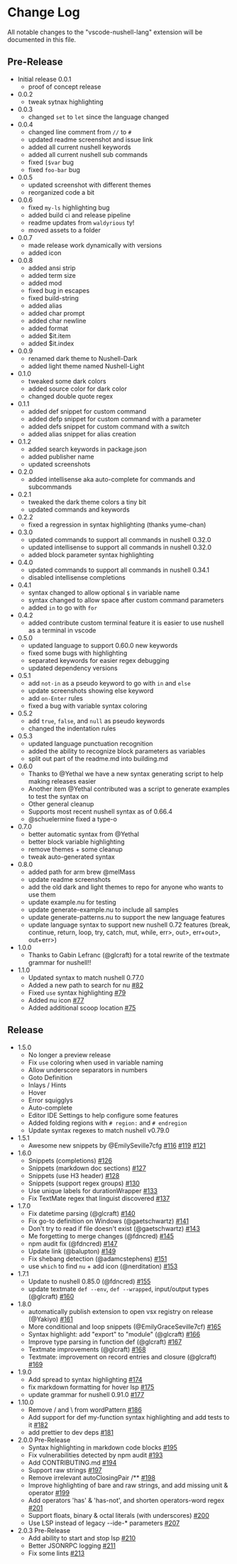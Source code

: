 # Change Log

All notable changes to the "vscode-nushell-lang" extension will be documented in this file.

## Pre-Release

- Initial release 0.0.1
  - proof of concept release
- 0.0.2
  - tweak sytnax highlighting
- 0.0.3
  - changed `set` to `let` since the language changed
- 0.0.4
  - changed line comment from `//` to `#`
  - updated readme screenshot and issue link
  - added all current nushell keywords
  - added all current nushell sub commands
  - fixed `[$var` bug
  - fixed `foo-bar` bug
- 0.0.5
  - updated screenshot with different themes
  - reorganized code a bit
- 0.0.6
  - fixed `my-ls` highlighting bug
  - added build ci and release pipeline
  - readme updates from `waldyrious` ty!
  - moved assets to a folder
- 0.0.7
  - made release work dynamically with versions
  - added icon
- 0.0.8
  - added ansi strip
  - added term size
  - added mod
  - fixed bug in escapes
  - fixed build-string
  - added alias
  - added char prompt
  - added char newline
  - added format
  - added $it.item
  - added $it.index
- 0.0.9
  - renamed dark theme to Nushell-Dark
  - added light theme named Nushell-Light
- 0.1.0
  - tweaked some dark colors
  - added source color for dark color
  - changed double quote regex
- 0.1.1
  - added def snippet for custom command
  - added defp snippet for custom command with a parameter
  - added defs snippet for custom command with a switch
  - added alias snippet for alias creation
- 0.1.2
  - added search keywords in package.json
  - added publisher name
  - updated screenshots
- 0.2.0
  - added intellisense aka auto-complete for commands and subcommands
- 0.2.1
  - tweaked the dark theme colors a tiny bit
  - updated commands and keywords
- 0.2.2
  - fixed a regression in syntax highlighting (thanks yume-chan)
- 0.3.0
  - updated commands to support all commands in nushell 0.32.0
  - updated intellisense to support all commands in nushell 0.32.0
  - added block parameter syntax highlighting
- 0.4.0
  - updated commands to support all commands in nushell 0.34.1
  - disabled intellisense completions
- 0.4.1
  - syntax changed to allow optional `$` in variable name
  - syntax changed to allow space after custom command parameters
  - added `in` to go with `for`
- 0.4.2
  - added contribute custom terminal feature it is easier to use nushell as a terminal in vscode
- 0.5.0
  - updated language to support 0.60.0 new keywords
  - fixed some bugs with highlighting
  - separated keywords for easier regex debugging
  - updated dependency versions
- 0.5.1
  - add `not-in` as a pseudo keyword to go with `in` and `else`
  - update screenshots showing else keyword
  - add `on-Enter` rules
  - fixed a bug with variable syntax coloring
- 0.5.2
  - add `true`, `false`, and `null` as pseudo keywords
  - changed the indentation rules
- 0.5.3
  - updated language punctuation recognition
  - added the ability to recognize block parameters as variables
  - split out part of the readme.md into building.md
- 0.6.0
  - Thanks to @Yethal we have a new syntax generating script to help making releases easier
  - Another item @Yethal contributed was a script to generate examples to test the syntax on
  - Other general cleanup
  - Supports most recent nushell syntax as of 0.66.4
  - @schuelermine fixed a type-o
- 0.7.0
  - better automatic syntax from @Yethal
  - better block variable highlighting
  - remove themes + some cleanup
  - tweak auto-generated syntax
- 0.8.0
  - added path for arm brew @melMass
  - update readme screenshots
  - add the old dark and light themes to repo for anyone who wants to use them
  - update example.nu for testing
  - update generate-example.nu to include all samples
  - update generate-patterns.nu to support the new language features
  - update language syntax to support new nushell 0.72 features (break, continue, return, loop, try, catch, mut, while, err>, out>, err+out>, out+err>)
- 1.0.0
  - Thanks to Gabin Lefranc (@glcraft) for a total rewrite of the textmate grammar for nushell!!
- 1.1.0
  - Updated syntax to match nushell 0.77.0
  - Added a new path to search for nu [#82](https://github.com/nushell/vscode-nushell-lang/pull/82)
  - Fixed `use` syntax highlighting [#79](https://github.com/nushell/vscode-nushell-lang/pull/79)
  - Added nu icon [#77](https://github.com/nushell/vscode-nushell-lang/pull/77)
  - Added additional scoop location [#75](https://github.com/nushell/vscode-nushell-lang/pull/75)

## Release

- 1.5.0
  - No longer a preview release
  - Fix `use` coloring when used in variable naming
  - Allow underscore separators in numbers
  - Goto Definition
  - Inlays / Hints
  - Hover
  - Error squigglys
  - Auto-complete
  - Editor IDE Settings to help configure some features
  - Added folding regions with `# region:` and `# endregion`
  - Update syntax regexes to match nushell v0.79.0
- 1.5.1
  - Awesome new snippets by @EmilySeville7cfg [#116](https://github.com/nushell/vscode-nushell-lang/pull/116) [#119](https://github.com/nushell/vscode-nushell-lang/pull/119) [#121](https://github.com/nushell/vscode-nushell-lang/pull/121)
- 1.6.0
  - Snippets (completions) [#126](https://github.com/nushell/vscode-nushell-lang/pull/126)
  - Snippets (markdown doc sections) [#127](https://github.com/nushell/vscode-nushell-lang/pull/127)
  - Snippets (use H3 header) [#128](https://github.com/nushell/vscode-nushell-lang/pull/128)
  - Snippets (support regex groups) [#130](https://github.com/nushell/vscode-nushell-lang/pull/130)
  - Use unique labels for durationWrapper [#133](https://github.com/nushell/vscode-nushell-lang/pull/133)
  - Fix TextMate regex that linguist discovered [#137](https://github.com/nushell/vscode-nushell-lang/pull/137)
- 1.7.0
  - Fix datetime parsing (@glcraft) [#140](https://github.com/nushell/vscode-nushell-lang/pull/140)
  - Fix go-to definition on Windows (@gaetschwartz) [#141](https://github.com/nushell/vscode-nushell-lang/pull/141)
  - Don't try to read if file doesn't exist (@gaetschwartz) [#143](https://github.com/nushell/vscode-nushell-lang/pull/143)
  - Me forgetting to merge changes (@fdncred) [#145](https://github.com/nushell/vscode-nushell-lang/pull/145)
  - npm audit fix (@fdncred) [#147](https://github.com/nushell/vscode-nushell-lang/pull/147)
  - Update link (@balupton) [#149](https://github.com/nushell/vscode-nushell-lang/pull/149)
  - Fix shebang detection (@adamcstephens) [#151](https://github.com/nushell/vscode-nushell-lang/pull/151)
  - use `which` to find `nu` + add icon (@nerditation) [#153](https://github.com/nushell/vscode-nushell-lang/pull/153)
- 1.7.1
  - Update to nushell 0.85.0 (@fdncred) [#155](https://github.com/nushell/vscode-nushell-lang/pull/155)
  - update textmate `def --env`, `def --wrapped`, input/output types (@glcraft) [#160](https://github.com/nushell/vscode-nushell-lang/pull/160)
- 1.8.0
  - automatically publish extension to open vsx registry on release (@Yakiyo) [#161](https://github.com/nushell/vscode-nushell-lang/pull/161)
  - More conditional and loop snippets (@EmilyGraceSeville7cf) [#165](https://github.com/nushell/vscode-nushell-lang/pull/165)
  - Syntax highlight: add "export" to "module" (@glcraft) [#166](https://github.com/nushell/vscode-nushell-lang/pull/166)
  - Improve type parsing in function def (@glcraft) [#167](https://github.com/nushell/vscode-nushell-lang/pull/167)
  - Textmate improvements (@glcraft) [#168](https://github.com/nushell/vscode-nushell-lang/pull/168)
  - Textmate: improvement on record entries and closure (@glcraft) [#169](https://github.com/nushell/vscode-nushell-lang/pull/169)
- 1.9.0
  - Add spread to syntax highlighting [#174](https://github.com/nushell/vscode-nushell-lang/pull/174)
  - fix markdown formatting for hover lsp [#175](https://github.com/nushell/vscode-nushell-lang/pull/175)
  - update grammar for nushell 0.91.0 [#177](https://github.com/nushell/vscode-nushell-lang/pull/177)
- 1.10.0
  - Remove / and \ from wordPattern [#186](https://github.com/nushell/vscode-nushell-lang/pull/186)
  - Add support for def my-function syntax highlighting and add tests to it [#182](https://github.com/nushell/vscode-nushell-lang/pull/182)
  - add prettier to dev deps [#181](https://github.com/nushell/vscode-nushell-lang/pull/181)
- 2.0.0 Pre-Release
  - Syntax highlighting in markdown code blocks [#195](https://github.com/nushell/vscode-nushell-lang/pull/195)
  - Fix vulnerabilities detected by npm audit [#193](https://github.com/nushell/vscode-nushell-lang/pull/193)
  - Add CONTRIBUTING.md [#194](https://github.com/nushell/vscode-nushell-lang/pull/194)
  - Support raw strings [#197](https://github.com/nushell/vscode-nushell-lang/pull/197)
  - Remove irrelevant autoClosingPair /\*\* [#198](https://github.com/nushell/vscode-nushell-lang/pull/198)
  - Improve highlighting of bare and raw strings, and add missing unit & operator [#199](https://github.com/nushell/vscode-nushell-lang/pull/199)
  - Add operators 'has' & 'has-not', and shorten operators-word regex [#201](https://github.com/nushell/vscode-nushell-lang/pull/201)
  - Support floats, binary & octal literals (with underscores) [#200](https://github.com/nushell/vscode-nushell-lang/pull/200)
  - Use LSP instead of legacy --ide-\* parameters [#207](https://github.com/nushell/vscode-nushell-lang/pull/207)
- 2.0.3 Pre-Release
  - Add ability to start and stop lsp [#210](https://github.com/nushell/vscode-nushell-lang/pull/210)
  - Better JSONRPC logging [#211](https://github.com/nushell/vscode-nushell-lang/pull/211)
  - Fix some lints [#213](https://github.com/nushell/vscode-nushell-lang/pull/213)
